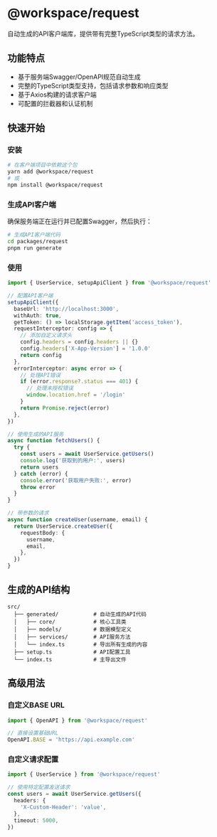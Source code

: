 # @workspace/request

自动生成的API客户端库，提供带有完整TypeScript类型的请求方法。

## 功能特点

- 基于服务端Swagger/OpenAPI规范自动生成
- 完整的TypeScript类型支持，包括请求参数和响应类型
- 基于Axios构建的请求客户端
- 可配置的拦截器和认证机制

## 快速开始

### 安装

```bash
# 在客户端项目中依赖这个包
yarn add @workspace/request
# 或
npm install @workspace/request
```

### 生成API客户端

确保服务端正在运行并已配置Swagger，然后执行：

```bash
# 生成API客户端代码
cd packages/request
pnpm run generate
```

### 使用

```typescript
import { UserService, setupApiClient } from '@workspace/request'

// 配置API客户端
setupApiClient({
  baseUrl: 'http://localhost:3000',
  withAuth: true,
  getToken: () => localStorage.getItem('access_token'),
  requestInterceptor: config => {
    // 添加自定义请求头
    config.headers = config.headers || {}
    config.headers['X-App-Version'] = '1.0.0'
    return config
  },
  errorInterceptor: async error => {
    // 处理API错误
    if (error.response?.status === 401) {
      // 处理未授权错误
      window.location.href = '/login'
    }
    return Promise.reject(error)
  },
})

// 使用生成的API服务
async function fetchUsers() {
  try {
    const users = await UserService.getUsers()
    console.log('获取到的用户:', users)
    return users
  } catch (error) {
    console.error('获取用户失败:', error)
    throw error
  }
}

// 带参数的请求
async function createUser(username, email) {
  return UserService.createUser({
    requestBody: {
      username,
      email,
    },
  })
}
```

## 生成的API结构

```
src/
  ├── generated/           # 自动生成的API代码
  │   ├── core/            # 核心工具类
  │   ├── models/          # 数据模型定义
  │   ├── services/        # API服务方法
  │   └── index.ts         # 导出所有生成的内容
  ├── setup.ts             # API配置工具
  └── index.ts             # 主导出文件
```

## 高级用法

### 自定义BASE URL

```typescript
import { OpenAPI } from '@workspace/request'

// 直接设置基础URL
OpenAPI.BASE = 'https://api.example.com'
```

### 自定义请求配置

```typescript
import { UserService } from '@workspace/request'

// 使用特定配置发送请求
const users = await UserService.getUsers({
  headers: {
    'X-Custom-Header': 'value',
  },
  timeout: 5000,
})
```
